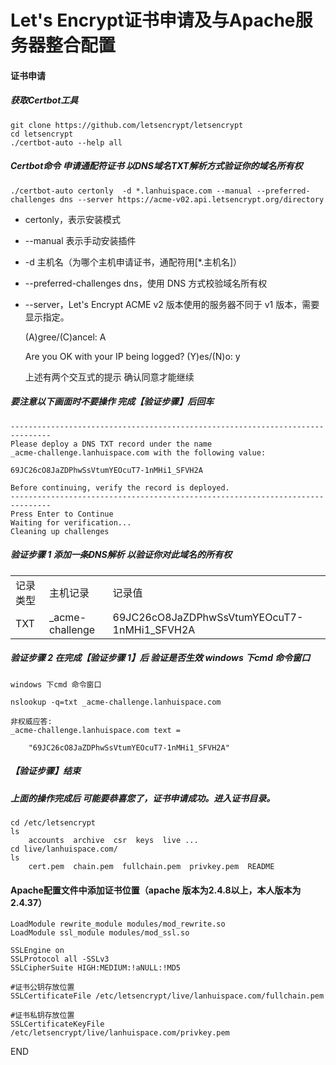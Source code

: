 # Let's Encrypt证书申请及与Apache服务器整合配置
####	证书申请
##### 获取Certbot工具
	git clone https://github.com/letsencrypt/letsencrypt
	cd letsencrypt
	./certbot-auto --help all
	
##### Certbot命令 申请通配符证书 以DNS域名TXT解析方式验证你的域名所有权
	./certbot-auto certonly  -d *.lanhuispace.com --manual --preferred-challenges dns --server https://acme-v02.api.letsencrypt.org/directory 
	
*	certonly，表示安装模式
*	--manual 表示手动安装插件
*	-d 主机名（为哪个主机申请证书，通配符用[*.主机名]）
*	--preferred-challenges dns，使用 DNS 方式校验域名所有权
*	--server，Let's Encrypt ACME v2 版本使用的服务器不同于 v1 版本，需要显示指定。
	
	(A)gree/(C)ancel: A
	
	Are you OK with your IP being logged?
	(Y)es/(N)o: y
	
	上述有两个交互式的提示
	确认同意才能继续

#####	要注意以下画面时不要操作 完成【验证步骤】后回车
	-------------------------------------------------------------------------------
	Please deploy a DNS TXT record under the name
	_acme-challenge.lanhuispace.com with the following value:

	69JC26cO8JaZDPhwSsVtumYEOcuT7-1nMHi1_SFVH2A

	Before continuing, verify the record is deployed.
	-------------------------------------------------------------------------------
	Press Enter to Continue
	Waiting for verification...
	Cleaning up challenges
#####	验证步骤 1 添加一条DNS解析 以验证你对此域名的所有权
<div>
	<table border="0">
		<tr>
			<td>记录类型</td>
			<td>主机记录</td>
			<td>记录值</td>
		</tr>
		<tr>
			<td>TXT</td>
			<td>_acme-challenge</td>
			<td>69JC26cO8JaZDPhwSsVtumYEOcuT7-1nMHi1_SFVH2A</td>
		</tr>
	</table>
</div>

#####	验证步骤 2 在完成【验证步骤 1】后 验证是否生效 windows 下cmd 命令窗口
	windows 下cmd 命令窗口
	
	nslookup -q=txt _acme-challenge.lanhuispace.com
	
	非权威应答:
	_acme-challenge.lanhuispace.com text =

        "69JC26cO8JaZDPhwSsVtumYEOcuT7-1nMHi1_SFVH2A"

	
#####	【验证步骤】结束

#####	上面的操作完成后 可能要恭喜您了，证书申请成功。进入证书目录。

	cd /etc/letsencrypt
	ls
		accounts  archive  csr  keys  live ...
	cd live/lanhuispace.com/
	ls 
		cert.pem  chain.pem  fullchain.pem  privkey.pem  README
		
####	Apache配置文件中添加证书位置（apache 版本为2.4.8以上，本人版本为2.4.37）
	
	LoadModule rewrite_module modules/mod_rewrite.so
	LoadModule ssl_module modules/mod_ssl.so
	
	SSLEngine on
	SSLProtocol all -SSLv3
	SSLCipherSuite HIGH:MEDIUM:!aNULL:!MD5
	
	#证书公钥存放位置
	SSLCertificateFile /etc/letsencrypt/live/lanhuispace.com/fullchain.pem

	#证书私钥存放位置
	SSLCertificateKeyFile /etc/letsencrypt/live/lanhuispace.com/privkey.pem

END
 
	
